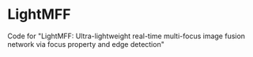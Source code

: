 # LightMFF
Code for "LightMFF: Ultra-lightweight real-time multi-focus image fusion network via focus property and edge detection"
